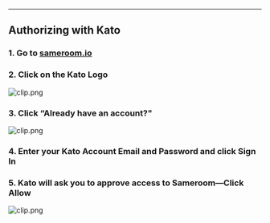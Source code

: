 ---

## Authorizing with Kato

### 1. Go to <a href="https://sameroom.io" target="_blank">sameroom.io</a>

### 2. Click on the Kato Logo

![clip.png](https://in.kato.im/aee5941c8c8321bf8f1ef6c14ca0f8f6f4958b6cd16cb6d4211f1bf41ba0a17/clip.png)

### 3. Click “Already have an account?"

![clip.png](https://in.kato.im/67ced51d229ef9a23073fba94cf0d522bc7418e8c7022f6342b42da8181854a3/clip.png)

### 4. Enter your Kato Account Email and Password and click **Sign In**

### 5. Kato will ask you to approve access to Sameroom—Click **Allow**

![clip.png](https://in.kato.im/bbeceb814a3f72d054c59c295f135d95237c8a344170241ec7e3fe4478a9e43/clip.png)
